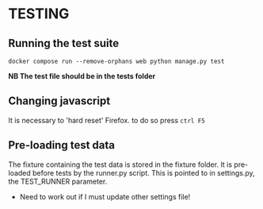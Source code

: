 # TESTING

## Running the test suite
```docker compose run --remove-orphans web python manage.py test```

**NB The test file should be in the tests folder**

## Changing javascript

It is necessary to 'hard reset' Firefox. to do so press
```ctrl F5```

## Pre-loading test data
The fixture containing the test data is stored in the fixture folder. It is pre-loaded before tests by the runner.py script. 
This is pointed to in settings.py, the TEST_RUNNER parameter.

* Need to work out if I must update other settings file!